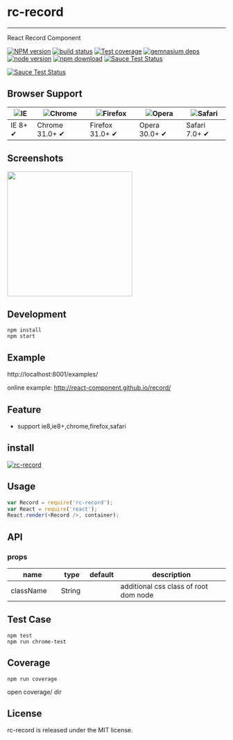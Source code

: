# rc-record
---

React Record Component


[![NPM version][npm-image]][npm-url]
[![build status][travis-image]][travis-url]
[![Test coverage][coveralls-image]][coveralls-url]
[![gemnasium deps][gemnasium-image]][gemnasium-url]
[![node version][node-image]][node-url]
[![npm download][download-image]][download-url]
[![Sauce Test Status](https://saucelabs.com/buildstatus/rc-record)](https://saucelabs.com/u/rc-record)

[![Sauce Test Status](https://saucelabs.com/browser-matrix/rc-record.svg)](https://saucelabs.com/u/rc-record)

[npm-image]: http://img.shields.io/npm/v/rc-record.svg?style=flat-square
[npm-url]: http://npmjs.org/package/rc-record
[travis-image]: https://img.shields.io/travis/react-component/record.svg?style=flat-square
[travis-url]: https://travis-ci.org/react-component/record
[coveralls-image]: https://img.shields.io/coveralls/react-component/record.svg?style=flat-square
[coveralls-url]: https://coveralls.io/r/react-component/record?branch=master
[gemnasium-image]: http://img.shields.io/gemnasium/react-component/record.svg?style=flat-square
[gemnasium-url]: https://gemnasium.com/react-component/record
[node-image]: https://img.shields.io/badge/node.js-%3E=_0.10-green.svg?style=flat-square
[node-url]: http://nodejs.org/download/
[download-image]: https://img.shields.io/npm/dm/rc-record.svg?style=flat-square
[download-url]: https://npmjs.org/package/rc-record


## Browser Support

|![IE](https://raw.github.com/alrra/browser-logos/master/internet-explorer/internet-explorer_48x48.png) | ![Chrome](https://raw.github.com/alrra/browser-logos/master/chrome/chrome_48x48.png) | ![Firefox](https://raw.github.com/alrra/browser-logos/master/firefox/firefox_48x48.png) | ![Opera](https://raw.github.com/alrra/browser-logos/master/opera/opera_48x48.png) | ![Safari](https://raw.github.com/alrra/browser-logos/master/safari/safari_48x48.png)|
| --- | --- | --- | --- | --- |
| IE 8+ ✔ | Chrome 31.0+ ✔ | Firefox 31.0+ ✔ | Opera 30.0+ ✔ | Safari 7.0+ ✔ |

## Screenshots

<img src="" width="288"/>


## Development

```
npm install
npm start
```

## Example

http://localhost:8001/examples/


online example: http://react-component.github.io/record/


## Feature

* support ie8,ie8+,chrome,firefox,safari


## install


[![rc-record](https://nodei.co/npm/rc-record.png)](https://npmjs.org/package/rc-record)


## Usage

```js
var Record = require('rc-record');
var React = require('react');
React.render(<Record />, container);
```

## API

### props

<table class="table table-bordered table-striped">
    <thead>
    <tr>
        <th style="width: 100px;">name</th>
        <th style="width: 50px;">type</th>
        <th style="width: 50px;">default</th>
        <th>description</th>
    </tr>
    </thead>
    <tbody>
        <tr>
          <td>className</td>
          <td>String</td>
          <td></td>
          <td>additional css class of root dom node</td>
        </tr>
    </tbody>
</table>


## Test Case

```
npm test
npm run chrome-test
```

## Coverage

```
npm run coverage
```

open coverage/ dir

## License

rc-record is released under the MIT license.
